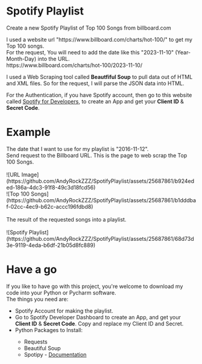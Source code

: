 # Spotify Playlist
Create a new Spotify Playlist of Top 100 Songs from billboard.com<br>

<p>I used a website url "https://www.billboard.com/charts/hot-100/" to get my Top 100 songs.<br>For the request, You will need to add the date like this "2023-11-10" (Year-Month-Day) into the URL.<br> https://www.billboard.com/charts/hot-100/2023-11-10/</p>
<p>I used a Web Scraping tool called <strong>Beautfiful Soup</strong> to pull data out of HTML and XML files. So for the request, I will parse the JSON data into HTML.</p>
<p>For the Authentication, if you have Spotify account, then go to this website called <a href="https://developer.spotify.com/dashboard">Spotify for Developers</a>, to create an App and get your <strong>Client ID</strong> & <strong>Secret Code</strong>.</p>

# Example
<p>The date that I want to use for my playlist is "2016-11-12".<br>Send request to the Billboard URL. This is the page to web scrap the Top 100 Songs.<br><br>![URL Image](https://github.com/AndyRockZZZ/SpotifyPlaylist/assets/25687861/b924eded-186a-4dc3-91f8-49c3d18fcd56)<br>![Top 100 Songs](https://github.com/AndyRockZZZ/SpotifyPlaylist/assets/25687861/b1dddbaf-02cc-4ec9-b62c-accc196fdbd8)<br><br>The result of the requested songs into a playlist.<br><br>![Spotify Playlist](https://github.com/AndyRockZZZ/SpotifyPlaylist/assets/25687861/68d73d3e-9119-4eda-b6df-21b05d8fc889)</p>



# Have a go
<p>If you like to have go with this project, you're welcome to download my code into your Python or Pycharm software.<br>The things you need are:
  <ul>
    <li>Spotify Account for making the playlist.</li>
    <li>Go to Spotify Developer Dashboard to create an App, and get your <strong>Client ID</strong> & <strong>Secret Code</strong>. Copy and replace my Client ID and Secret.</li>
    <li>Python Packages to Install:</li>
    <ul>
      <li>Requests</li>
      <li>Beautiful Soup</li>
      <li>Spotipy - <a href="https://pypi.org/project/spotipy/">Documentation</a></li>
    </ul>
  </ul>
</p>

